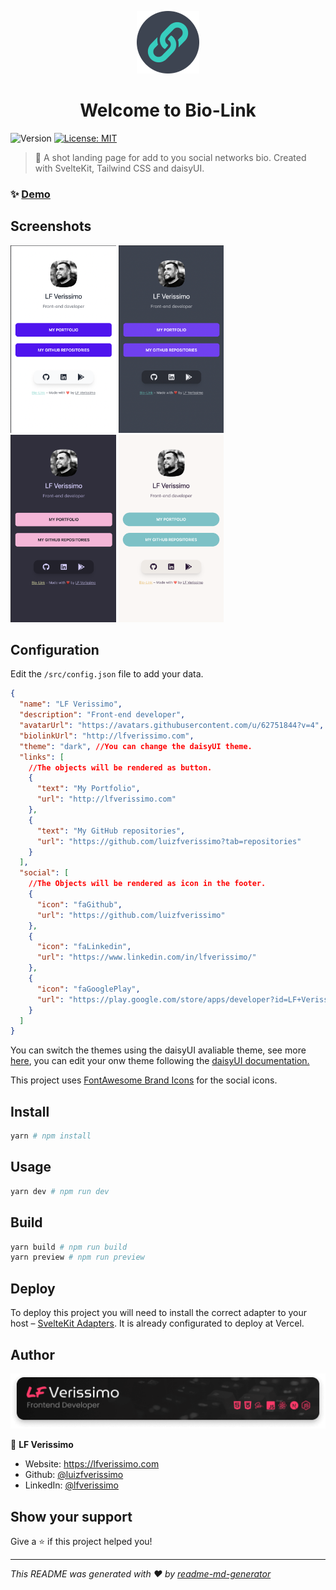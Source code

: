 <p align="center">
  <img src="/static/android-chrome-192x192.png" width="100px"/>
</p>

<h1 align="center">Welcome to Bio-Link</h1>
<p>
  <img alt="Version" src="https://img.shields.io/badge/version-0.0.1-blue.svg?cacheSeconds=2592000" />
  <a href="#" target="_blank">
    <img alt="License: MIT" src="https://img.shields.io/badge/License-MIT-yellow.svg" />
  </a>
</p>

> 🔗 A shot landing page for add to you social networks bio. Created with SvelteKit, Tailwind CSS and daisyUI.

### ✨ [Demo](https://lfv-bio-link.vercel.app/)

## Screenshots

<img src="/static/2.png" alt="Screenshot 2" height="300"/> <img src="/static/1.png" alt="Screenshot 1" height="300"/> <img src="/static/3.png" alt="Screenshot 3" height="300"/> <img src="/static/4.png" alt="Screenshot 4" height="300"/>

## Configuration

Edit the `/src/config.json` file to add your data.

```json
{
  "name": "LF Verissimo",
  "description": "Front-end developer",
  "avatarUrl": "https://avatars.githubusercontent.com/u/62751844?v=4",
  "biolinkUrl": "http://lfverissimo.com",
  "theme": "dark", //You can change the daisyUI theme.
  "links": [
    //The objects will be rendered as button.
    {
      "text": "My Portfolio",
      "url": "http://lfverissimo.com"
    },
    {
      "text": "My GitHub repositories",
      "url": "https://github.com/luizfverissimo?tab=repositories"
    }
  ],
  "social": [
    //The Objects will be rendered as icon in the footer.
    {
      "icon": "faGithub",
      "url": "https://github.com/luizfverissimo"
    },
    {
      "icon": "faLinkedin",
      "url": "https://www.linkedin.com/in/lfverissimo/"
    },
    {
      "icon": "faGooglePlay",
      "url": "https://play.google.com/store/apps/developer?id=LF+Verissimo"
    }
  ]
}
```

You can switch the themes using the daisyUI avaliable theme, see more [here](https://daisyui.com/docs/default-themes), you can edit your onw theme following the [daisyUI documentation.](https://daisyui.com/docs/add-themes)

This project uses [FontAwesome Brand Icons](https://www.npmjs.com/package/@fortawesome/free-brands-svg-icons) for the social icons.

## Install

```sh
yarn # npm install
```

## Usage

```sh
yarn dev # npm run dev
```

## Build

```sh
yarn build # npm run build
yarn preview # npm run preview
```

## Deploy

To deploy this project you will need to install the correct adapter to your host – [SvelteKit Adapters](https://kit.svelte.dev/docs#adapters). It is already configurated to deploy at Vercel.

## Author

[<img alt="Logo LF Verissimo - Front-end Developer" src="https://github.com/luizfverissimo/luizfverissimo/blob/8604eedb8ecf5eeb23f8ffae63cfdf8eba6513c3/banner.png?raw=true" />](https://lfverissimo.com)

👤 **LF Verissimo**

- Website: https://lfverissimo.com
- Github: [@luizfverissimo](https://github.com/luizfverissimo)
- LinkedIn: [@lfverissimo](https://linkedin.com/in/lfverissimo)

## Show your support

Give a ⭐️ if this project helped you!

---

_This README was generated with ❤️ by [readme-md-generator](https://github.com/kefranabg/readme-md-generator)_
